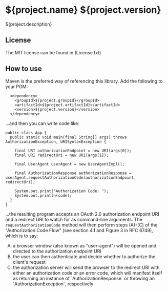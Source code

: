 ${project.name} ${project.version}
==================================
${project.description}

License
-------
The MIT license can be found in (License.txt)

How to use
----------
Maven is the preferred way of referencing this library.  Add the following to your POM:

```
  <dependency>
    <groupId>${project.groupId}</groupId>
    <artifactId>${project.artifactId}</artifactId>
    <version>${project.version}</version>
  </dependency>
```

...and then you can write code like:

```
public class App {
  public static void main(final String[] args) throws AuthorizationException, URISyntaxException {

    final URI authorizationEndpoint = new URI(args[0]);
    final URI redirectUri = new URI(args[1]);

    final UserAgent userAgent = new UserAgentImpl();

    final AuthorizationResponse authorizationResponse = userAgent.requestAuthorizationCode(authorizationEndpoint, redirectUri);

    System.out.print("Authorization Code: ");
    System.out.println(code);
  }
}
```

...the resulting program accepts an OAuth 2.0 authorization endpoint URI and a redirect URI to watch for as command-line arguments.  The `requestAuthorizationCode` method will then perform steps (A)-(C) of the "Authorization Code Flow" (see section 4.1 and Figure 3 in RFC 6749), which is to say:
<ol type="A">
  <li>a browser window (also known as "user-agent") will be opened and directed to the authorization endpoint URI</li>
  <li>the user can then authenticate and decide whether to authorize the client's request</li>
  <li>the authorization server will send the browser to the redirect URI with either an authorization code or an error code, which will manifest itself as returning an instance of `AuthorizationResponse` or throwing an `AuthorizationException`, respectively</li>
</ol>
